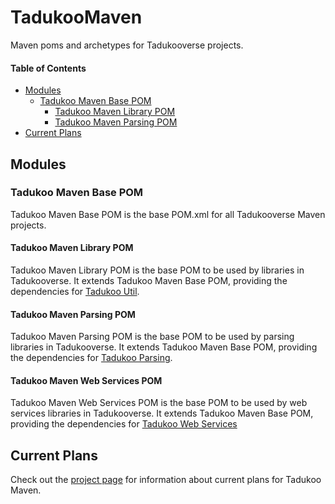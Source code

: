 # TadukooMaven
Maven poms and archetypes for Tadukooverse projects.

#### Table of Contents
* [Modules](#modules)
    * [Tadukoo Maven Base POM](#tadukoo-maven-base-pom)
      * [Tadukoo Maven Library POM](#tadukoo-maven-library-pom)
      * [Tadukoo Maven Parsing POM](#tadukoo-maven-parsing-pom)
* [Current Plans](#current-plans)

## Modules
### Tadukoo Maven Base POM
Tadukoo Maven Base POM is the base POM.xml for all Tadukooverse Maven projects.

#### Tadukoo Maven Library POM
Tadukoo Maven Library POM is the base POM to be used by libraries in Tadukooverse.
It extends Tadukoo Maven Base POM, providing the dependencies for 
[Tadukoo Util](https://tadukooverse.github.io/projects/TadukooUtil.html).

#### Tadukoo Maven Parsing POM
Tadukoo Maven Parsing POM is the base POM to be used by parsing libraries in 
Tadukooverse. It extends Tadukoo Maven Base POM, providing the dependencies 
for 
[Tadukoo Parsing](https://tadukooverse.github.io/projects/TadukooParsing.html).

#### Tadukoo Maven Web Services POM
Tadukoo Maven Web Services POM is the base POM to be used by web services 
libraries in Tadukooverse. It extends Tadukoo Maven Base POM, providing the 
dependencies for 
[Tadukoo Web Services](https://tadukooverse.github.io/projects/TadukooWebServices.html)

## Current Plans
Check out the [project page](https://tadukooverse.github.io/projects/TadukooMaven.html) 
for information about current plans for Tadukoo Maven.
